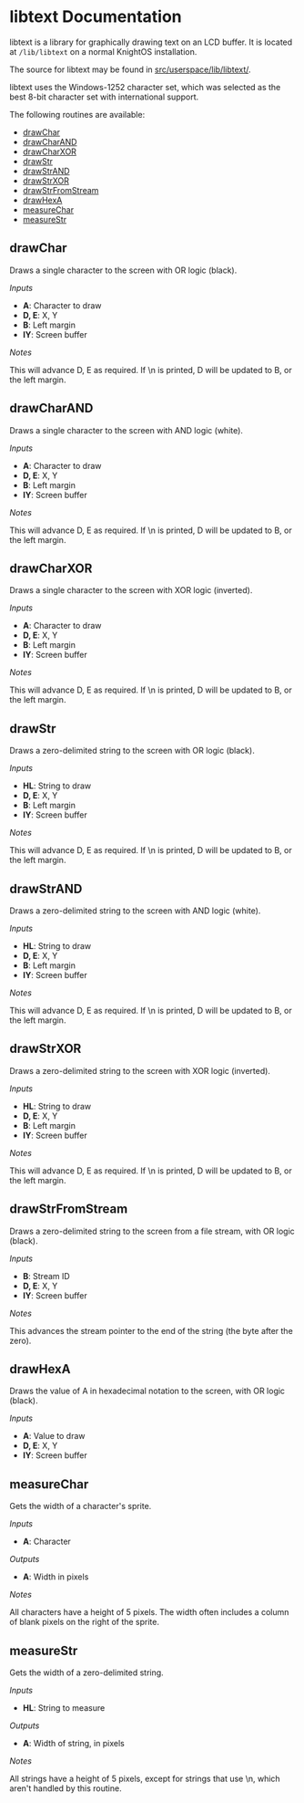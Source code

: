 # libtext Documentation

libtext is a library for graphically drawing text on an LCD buffer. It is located at `/lib/libtext` on a normal KnightOS installation.

The source for libtext may be found in
[src/userspace/lib/libtext/](https://github.com/KnightSoft/KnightOS/tree/master/src/userspace/lib/libtext).

libtext uses the Windows-1252 character set, which was selected as the best 8-bit character set with international
support.

The following routines are available:

* [drawChar](#drawchar)
* [drawCharAND](#drawcharand)
* [drawCharXOR](#drawcharxor)
* [drawStr](#drawstr)
* [drawStrAND](#drawstrand)
* [drawStrXOR](#drawstrxor)
* [drawStrFromStream](#drawstrfromstream)
* [drawHexA](#drawhexa)
* [measureChar](#measurechar)
* [measureStr](#measurestr)

## drawChar

Draws a single character to the screen with OR logic (black).

*Inputs*

* **A**: Character to draw
* **D, E**: X, Y
* **B**: Left margin
* **IY**: Screen buffer

*Notes*

This will advance D, E as required. If \n is printed, D will be updated to B, or the left margin.

## drawCharAND

Draws a single character to the screen with AND logic (white).

*Inputs*

* **A**: Character to draw
* **D, E**: X, Y
* **B**: Left margin
* **IY**: Screen buffer

*Notes*

This will advance D, E as required. If \n is printed, D will be updated to B, or the left margin.

## drawCharXOR

Draws a single character to the screen with XOR logic (inverted).

*Inputs*

* **A**: Character to draw
* **D, E**: X, Y
* **B**: Left margin
* **IY**: Screen buffer

*Notes*

This will advance D, E as required. If \n is printed, D will be updated to B, or the left margin.

## drawStr

Draws a zero-delimited string to the screen with OR logic (black).

*Inputs*

* **HL**: String to draw
* **D, E**: X, Y
* **B**: Left margin
* **IY**: Screen buffer

*Notes*

This will advance D, E as required. If \n is printed, D will be updated to B, or the left margin.

## drawStrAND

Draws a zero-delimited string to the screen with AND logic (white).

*Inputs*

* **HL**: String to draw
* **D, E**: X, Y
* **B**: Left margin
* **IY**: Screen buffer

*Notes*

This will advance D, E as required. If \n is printed, D will be updated to B, or the left margin.

## drawStrXOR

Draws a zero-delimited string to the screen with XOR logic (inverted).

*Inputs*

* **HL**: String to draw
* **D, E**: X, Y
* **B**: Left margin
* **IY**: Screen buffer

*Notes*

This will advance D, E as required. If \n is printed, D will be updated to B, or the left margin.

## drawStrFromStream

Draws a zero-delimited string to the screen from a file stream, with OR logic (black).

*Inputs*

* **B**: Stream ID
* **D, E**: X, Y
* **IY**: Screen buffer

*Notes*

This advances the stream pointer to the end of the string (the byte after the zero).

## drawHexA

Draws the value of A in hexadecimal notation to the screen, with OR logic (black).

*Inputs*

* **A**: Value to draw
* **D, E**: X, Y
* **IY**: Screen buffer

## measureChar

Gets the width of a character's sprite.

*Inputs*

* **A**: Character

*Outputs*

* **A**: Width in pixels

*Notes*

All characters have a height of 5 pixels. The width often includes a column of blank pixels on the right of the sprite.

## measureStr

Gets the width of a zero-delimited string.

*Inputs*

* **HL**: String to measure

*Outputs*

* **A**: Width of string, in pixels

*Notes*

All strings have a height of 5 pixels, except for strings that use \n, which aren't handled by this routine.

